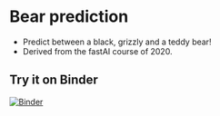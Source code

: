 # Bear prediction
- Predict between a black, grizzly and a teddy bear!
- Derived from the fastAI course of 2020.

## Try it on Binder
[![Binder](https://mybinder.org/badge_logo.svg)](https://mybinder.org/v2/gh/samiit/bear_prediction/HEAD?urlpath=%2Fvoila%2Frender%2F02_production_deployment.ipynb)
<!---(https://mybinder.org/v2/gh/samiit/bear_prediction/HEAD?urlpath=%2Fvoila%2Frender%2F02_production_deployment.ipynb) --->
